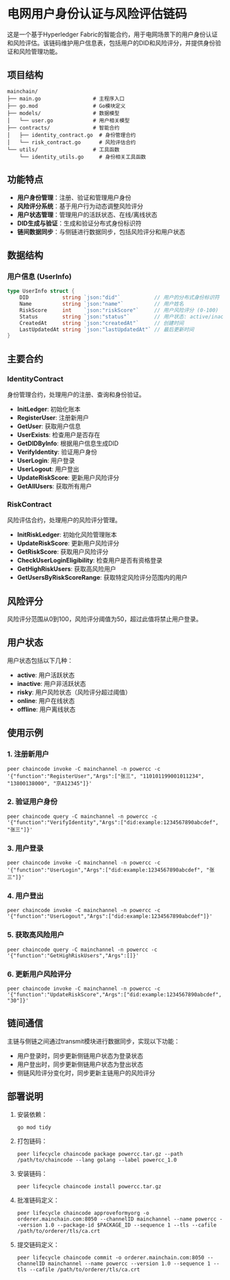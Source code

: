 # 电网用户身份认证与风险评估链码

这是一个基于Hyperledger Fabric的智能合约，用于电网场景下的用户身份认证和风险评估。该链码维护用户信息表，包括用户的DID和风险评分，并提供身份验证和风险管理功能。

## 项目结构

```
mainchain/
├── main.go                 # 主程序入口
├── go.mod                  # Go模块定义
├── models/                 # 数据模型
│   └── user.go             # 用户相关模型
├── contracts/              # 智能合约
│   ├── identity_contract.go  # 身份管理合约
│   └── risk_contract.go      # 风险评估合约
└── utils/                  # 工具函数
    └── identity_utils.go     # 身份相关工具函数
```

## 功能特点

- **用户身份管理**：注册、验证和管理用户身份
- **风险评分系统**：基于用户行为动态调整风险评分
- **用户状态管理**：管理用户的活跃状态、在线/离线状态
- **DID生成与验证**：生成和验证分布式身份标识符
- **链间数据同步**：与侧链进行数据同步，包括风险评分和用户状态

## 数据结构

### 用户信息 (UserInfo)

```go
type UserInfo struct {
    DID           string `json:"did"`           // 用户的分布式身份标识符
    Name          string `json:"name"`          // 用户姓名
    RiskScore     int    `json:"riskScore"`     // 用户风险评分 (0-100)
    Status        string `json:"status"`        // 用户状态: active/inactive/risky/online/offline
    CreatedAt     string `json:"createdAt"`     // 创建时间
    LastUpdatedAt string `json:"lastUpdatedAt"` // 最后更新时间
}
```

## 主要合约

### IdentityContract

身份管理合约，处理用户的注册、查询和身份验证。

- **InitLedger**: 初始化账本
- **RegisterUser**: 注册新用户
- **GetUser**: 获取用户信息
- **UserExists**: 检查用户是否存在
- **GetDIDByInfo**: 根据用户信息生成DID
- **VerifyIdentity**: 验证用户身份
- **UserLogin**: 用户登录
- **UserLogout**: 用户登出
- **UpdateRiskScore**: 更新用户风险评分
- **GetAllUsers**: 获取所有用户

### RiskContract

风险评估合约，处理用户的风险评分管理。

- **InitRiskLedger**: 初始化风险管理账本
- **UpdateRiskScore**: 更新用户风险评分
- **GetRiskScore**: 获取用户风险评分
- **CheckUserLoginEligibility**: 检查用户是否有资格登录
- **GetHighRiskUsers**: 获取高风险用户
- **GetUsersByRiskScoreRange**: 获取特定风险评分范围内的用户

## 风险评分

风险评分范围从0到100，风险评分阈值为50，超过此值将禁止用户登录。

## 用户状态

用户状态包括以下几种：
- **active**: 用户活跃状态
- **inactive**: 用户非活跃状态
- **risky**: 用户风险状态（风险评分超过阈值）
- **online**: 用户在线状态
- **offline**: 用户离线状态

## 使用示例

### 1. 注册新用户

```
peer chaincode invoke -C mainchannel -n powercc -c '{"function":"RegisterUser","Args":["张三", "110101199001011234", "13800138000", "京A12345"]}'
```

### 2. 验证用户身份

```
peer chaincode query -C mainchannel -n powercc -c '{"function":"VerifyIdentity","Args":["did:example:1234567890abcdef", "张三"]}'
```

### 3. 用户登录

```
peer chaincode invoke -C mainchannel -n powercc -c '{"function":"UserLogin","Args":["did:example:1234567890abcdef", "张三"]}'
```

### 4. 用户登出

```
peer chaincode invoke -C mainchannel -n powercc -c '{"function":"UserLogout","Args":["did:example:1234567890abcdef"]}'
```

### 5. 获取高风险用户

```
peer chaincode query -C mainchannel -n powercc -c '{"function":"GetHighRiskUsers","Args":[]}'
```

### 6. 更新用户风险评分

```
peer chaincode invoke -C mainchannel -n powercc -c '{"function":"UpdateRiskScore","Args":["did:example:1234567890abcdef", "30"]}'
```

## 链间通信

主链与侧链之间通过transmit模块进行数据同步，实现以下功能：
- 用户登录时，同步更新侧链用户状态为登录状态
- 用户登出时，同步更新侧链用户状态为登出状态
- 侧链风险评分变化时，同步更新主链用户的风险评分

## 部署说明

1. 安装依赖：
   ```
   go mod tidy
   ```

2. 打包链码：
   ```
   peer lifecycle chaincode package powercc.tar.gz --path /path/to/chaincode --lang golang --label powercc_1.0
   ```

3. 安装链码：
   ```
   peer lifecycle chaincode install powercc.tar.gz
   ```

4. 批准链码定义：
   ```
   peer lifecycle chaincode approveformyorg -o orderer.mainchain.com:8050 --channelID mainchannel --name powercc --version 1.0 --package-id $PACKAGE_ID --sequence 1 --tls --cafile /path/to/orderer/tls/ca.crt
   ```

5. 提交链码定义：
   ```
   peer lifecycle chaincode commit -o orderer.mainchain.com:8050 --channelID mainchannel --name powercc --version 1.0 --sequence 1 --tls --cafile /path/to/orderer/tls/ca.crt
   ```